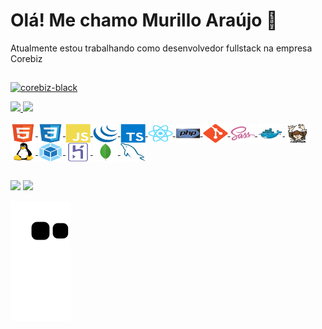 ### <h1>Olá! Me chamo Murillo Araújo 👋 </h1> 

<p style="display: inline_block">Atualmente estou trabalhando como desenvolvedor fullstack na empresa Corebiz
 
 ##

<a href="https://www.corebiz.ag/pt/" target="_blank">![corebiz-black](https://user-images.githubusercontent.com/26441702/118388458-0037ae80-b5fb-11eb-8020-c27bca070bbd.jpg)</a>

 <div>
  <a href="https://github.com/MurilloAraujo9mm">
  <img height="180em" src="https://github-readme-stats.vercel.app/api?username=MurilloAraujo9mm&show_icons=true&theme=dracula&include_all_commits=true&count_private=false"/>
  <img height="180em" src="https://github-readme-stats.vercel.app/api/top-langs/?username=MurilloAraujo9mm&layout=compact&langs_count=7&theme=dracula"/>
</div>

 <div style="display: inline_block"><br>
    <img align="center" alt="Murillo-HTML" height="30" width="40" src="https://raw.githubusercontent.com/devicons/devicon/master/icons/html5/html5-original.svg">
  <img align="center" alt="Murillo-CSS" height="30" width="40" src="https://raw.githubusercontent.com/devicons/devicon/master/icons/css3/css3-original.svg">
  <img align="center" alt="Murillo-Js" height="30" width="40" src="https://raw.githubusercontent.com/devicons/devicon/master/icons/javascript/javascript-plain.svg">
    <img align="center" alt="Murillo-jquery" height="30" width="40" src="https://raw.githubusercontent.com/devicons/devicon/master/icons/jquery/jquery-original.svg">

  <img align="center" alt="Murillo-Ts" height="30" width="40" src="https://raw.githubusercontent.com/devicons/devicon/master/icons/typescript/typescript-plain.svg">
  <img align="center" alt="Murillo-React" height="30" width="40" src="https://raw.githubusercontent.com/devicons/devicon/master/icons/react/react-original.svg">

  <img align="center" alt="Murillo-php" height="30" width="40" src="https://raw.githubusercontent.com/devicons/devicon/master/icons/php/php-original.svg">
  <img align="center" alt="Murillo-git" height="30" width="40" src="https://raw.githubusercontent.com/devicons/devicon/master/icons/git/git-original.svg">
  <img align="center" alt="Murillo-sass" height="30" width="40" src="https://raw.githubusercontent.com/devicons/devicon/master/icons/sass/sass-original.svg">
  <img align="center" alt="Murillo-docker" height="30" width="40" src="https://raw.githubusercontent.com/devicons/devicon/master/icons/docker/docker-original.svg">
    <img align="center" alt="Murillo-composer" height="30" width="40" src="https://raw.githubusercontent.com/devicons/devicon/master/icons/composer/composer-original.svg">

  <img align="center" alt="Murillo-linux" height="30" width="40" src="https://raw.githubusercontent.com/devicons/devicon/master/icons/linux/linux-original.svg">
 
   <img align="center" alt="Murillo-webpack" height="30" width="40" src="https://raw.githubusercontent.com/devicons/devicon/master/icons/webpack/webpack-original.svg">
   <img align="center" alt="Murillo-heroku" height="30" width="40" src="https://raw.githubusercontent.com/devicons/devicon/master/icons/heroku/heroku-original.svg">
   <img align="center" alt="Murillo-mongodb" height="30" width="40" src="https://raw.githubusercontent.com/devicons/devicon/master/icons/mongodb/mongodb-original.svg">
  <img align="center" alt="Murillo-mysql" height="30" width="40" src="https://raw.githubusercontent.com/devicons/devicon/master/icons/mysql/mysql-original.svg">
</div>

##
 
<div> 

  <a href = "mailto:murilloaraujog@gmail.com"><img src="https://img.shields.io/badge/-Gmail-%23333?style=for-the-badge&logo=gmail&logoColor=white" target="_blank"></a>
  <a href="https://www.linkedin.com/in/murillo-ara%C3%BAjo-393549134/" target="_blank"><img src="https://img.shields.io/badge/-LinkedIn-%230077B5?style=for-the-badge&logo=linkedin&logoColor=white" target="_blank"></a> 
 
![Snake animation](https://github.com/rafaballerini/rafaballerini/blob/output/github-contribution-grid-snake.svg)
 
</div>
